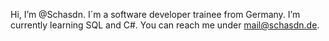 Hi, I’m @Schasdn.
I´m a software developer trainee from Germany.
I’m currently learning SQL and C#.
You can reach me under mail@schasdn.de.

<!---
Schasdn/Schasdn is a ✨ special ✨ repository because its `README.md` (this file) appears on your GitHub profile.
You can click the Preview link to take a look at your changes.
--->
